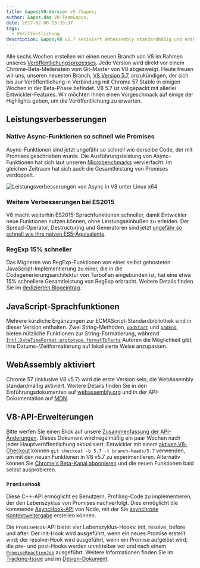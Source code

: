 ```yaml
---
title: &apos;V8-Version v5.7&apos;
author: &apos;das V8-Team&apos;
date: 2017-02-06 13:33:37
tags:
  - Veröffentlichung
description: &apos;V8 v5.7 aktiviert WebAssembly standardmäßig und enthält Leistungsverbesserungen sowie erweiterte Unterstützung für ECMAScript-Sprachfunktionen.&apos;
---
```

Alle sechs Wochen erstellen wir einen neuen Branch von V8 im Rahmen unseres [Veröffentlichungsprozesses](/docs/release-process). Jede Version wird direkt vor einem Chrome-Beta-Meilenstein vom Git-Master von V8 abgezweigt. Heute freuen wir uns, unseren neuesten Branch, [V8 Version 5.7](https://chromium.googlesource.com/v8/v8.git/+log/branch-heads/5.7), anzukündigen, der sich bis zur Veröffentlichung in Verbindung mit Chrome 57 Stable in einigen Wochen in der Beta-Phase befindet. V8 5.7 ist vollgepackt mit allerlei Entwickler-Features. Wir möchten Ihnen einen Vorgeschmack auf einige der Highlights geben, um die Veröffentlichung zu erwarten.

<!--truncate-->
## Leistungsverbesserungen

### Native Async-Funktionen so schnell wie Promises

Async-Funktionen sind jetzt ungefähr so schnell wie derselbe Code, der mit Promises geschrieben wurde. Die Ausführungsleistung von Async-Funktionen hat sich laut unseren [Microbenchmarks](https://codereview.chromium.org/2577393002) vervierfacht. Im gleichen Zeitraum hat sich auch die Gesamtleistung von Promises verdoppelt.

![Leistungsverbesserungen von Async in V8 unter Linux x64](/_img/v8-release-57/async.png)

### Weitere Verbesserungen bei ES2015

V8 macht weiterhin ES2015-Sprachfunktionen schneller, damit Entwickler neue Funktionen nutzen können, ohne Leistungseinbußen zu erleiden. Der Spread-Operator, Destructuring und Generatoren sind jetzt [ungefähr so schnell wie ihre naiven ES5-Äquivalente](https://fhinkel.github.io/six-speed/).

### RegExp 15% schneller

Das Migrieren von RegExp-Funktionen von einer selbst gehosteten JavaScript-Implementierung zu einer, die in die Codegenerierungsarchitektur von TurboFan eingebunden ist, hat eine etwa 15% schnellere Gesamtleistung von RegExp erbracht. Weitere Details finden Sie im [dedizierten Blogeintrag](/blog/speeding-up-regular-expressions).

## JavaScript-Sprachfunktionen

Mehrere kürzliche Ergänzungen zur ECMAScript-Standardbibliothek sind in dieser Version enthalten. Zwei String-Methoden, [`padStart`](https://developer.mozilla.org/en-US/docs/Web/JavaScript/Reference/Global_Objects/String/padStart) und [`padEnd`](https://developer.mozilla.org/en-US/docs/Web/JavaScript/Reference/Global_Objects/String/padEnd), bieten nützliche Funktionen zur String-Formatierung, während [`Intl.DateTimeFormat.prototype.formatToParts`](https://developer.mozilla.org/en-US/docs/Web/JavaScript/Reference/Global_Objects/DateTimeFormat/formatToParts) Autoren die Möglichkeit gibt, ihre Datums-/Zeitformatierung auf lokalisierte Weise anzupassen.

## WebAssembly aktiviert

Chrome 57 (inklusive V8 v5.7) wird die erste Version sein, die WebAssembly standardmäßig aktiviert. Weitere Details finden Sie in den Einführungsdokumenten auf [webassembly.org](http://webassembly.org/) und in der API-Dokumentation auf [MDN](https://developer.mozilla.org/en-US/docs/WebAssembly/API).

## V8-API-Erweiterungen

Bitte werfen Sie einen Blick auf unsere [Zusammenfassung der API-Änderungen](https://docs.google.com/document/d/1g8JFi8T_oAE_7uAri7Njtig7fKaPDfotU6huOa1alds/edit). Dieses Dokument wird regelmäßig ein paar Wochen nach jeder Hauptveröffentlichung aktualisiert. Entwickler mit einem [aktiven V8-Checkout](/docs/source-code#using-git) können `git checkout -b 5.7 -t branch-heads/5.7` verwenden, um mit den neuen Funktionen in V8 v5.7 zu experimentieren. Alternativ können Sie [Chrome&apos;s Beta-Kanal abonnieren](https://www.google.com/chrome/browser/beta.html) und die neuen Funktionen bald selbst ausprobieren.

### `PromiseHook`

Diese C++-API ermöglicht es Benutzern, Profiling-Code zu implementieren, der den Lebenszyklus von Promises nachverfolgt. Dies ermöglicht die kommende [AsyncHook-API](https://github.com/nodejs/node-eps/pull/18) von Node, mit der Sie [asynchrone Kontextweitergabe](https://docs.google.com/document/d/1tlQ0R6wQFGqCS5KeIw0ddoLbaSYx6aU7vyXOkv-wvlM/edit#) erstellen können.

Die `PromiseHook`-API bietet vier Lebenszyklus-Hooks: init, resolve, before und after. Der init-Hook wird ausgeführt, wenn ein neues Promise erstellt wird; der resolve-Hook wird ausgeführt, wenn ein Promise aufgelöst wird; die pre- und post-Hooks werden unmittelbar vor und nach einem [`PromiseReactionJob`](https://tc39.es/ecma262/#sec-promisereactionjob) ausgeführt. Weitere Informationen finden Sie im [Tracking-Issue](https://bugs.chromium.org/p/v8/issues/detail?id=4643) und im [Design-Dokument](https://docs.google.com/document/d/1rda3yKGHimKIhg5YeoAmCOtyURgsbTH_qaYR79FELlk/edit).
